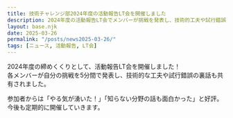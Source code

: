 ```yaml
---
title: 技術チャレンジ部2024年度の活動報告LT会を開催しました
description: 2024年度の活動報告LT会でメンバーが挑戦を発表し、技術的工夫や試行錯誤の裏話を共有した様子を報告します。
layout: base.njk
date: 2025-03-26
permalink: "/posts/news2025-03-26/"
tags: [ニュース, 活動報告, LT会]
---
```


2024年度の締めくくりとして、活動報告LT会を開催しました！  
各メンバーが自分の挑戦を5分間で発表し、技術的な工夫や試行錯誤の裏話も共有されました。

参加者からは「やる気が湧いた！」「知らない分野の話も面白かった」と好評。  
今後も定期的に開催していきます。
